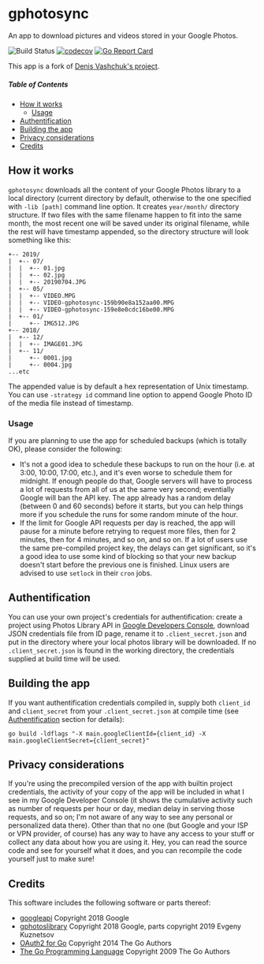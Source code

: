 # gphotosync
An app to download pictures and videos stored in your Google Photos.

![Build Status](https://github.com/nekr0z/gphotosync/actions/workflows/build.yml/badge.svg) [![codecov](https://codecov.io/gh/nekr0z/gphotosync/branch/master/graph/badge.svg)](https://codecov.io/gh/nekr0z/gphotosync) [![Go Report Card](https://goreportcard.com/badge/evgenykuznetsov.org/go/gphotosync)](https://goreportcard.com/report/evgenykuznetsov.org/go/gphotosync)

This app is a fork of [Denis Vashchuk's project](https://gitlab.com/denis4net/gphotosync).

##### Table of Contents
* [How it works](#how-it-works)
  * [Usage](#usage)
* [Authentification](#authentification)
* [Building the app](#building-the-app)
* [Privacy considerations](#privacy-considerations)
* [Credits](#credits)

## How it works
`gphotosync` downloads all the content of your Google Photos library to a local directory (current directory by default, otherwise to the one specified with `-lib [path]` command line option. It creates `year/month/` directory structure. If two files with the same filename happen to fit into the same month, the most recent one will be saved under its original filename, while the rest will have timestamp appended, so the directory structure will look something like this:
```
+-- 2019/
|  +-- 07/
|  |  +-- 01.jpg
|  |  +-- 02.jpg
|  |  +-- 20190704.JPG
|  +-- 05/
|  |  +-- VIDEO.MPG
|  |  +-- VIDEO-gphotosync-159b90e8a152aa00.MPG
|  |  +-- VIDEO-gphotosync-159e8e0cdc16be00.MPG
|  +-- 01/
|     +-- IMG512.JPG
+-- 2018/
|  +-- 12/
|  |  +-- IMAGE01.JPG
|  +-- 11/
|     +-- 0001.jpg
|     +-- 0004.jpg
...etc
```
The appended value is by default a hex representation of Unix timestamp. You can use `-strategy id` command line option to append Google Photo ID of the media file instead of timestamp.

### Usage
If you are planning to use the app for scheduled backups (which is totally OK), please consider the following:
* It's not a good idea to schedule these backups to run on the hour (i.e. at 3:00, 10:00, 17:00, etc.), and it's even worse to schedule them for midnight. If enough people do that, Google servers will have to process a lot of requests from all of us at the same very second; eventially Google will ban the API key. The app already has a random delay (between 0 and 60 seconds) before it starts, but you can help things more if you schedule the runs for some random minute of the hour.
* If the limit for Google API requests per day is reached, the app will pause for a minute before retrying to request more files, then for 2 minutes, then for 4 minutes, and so on, and so on. If a lot of users use the same pre-compiled project key, the delays can get significant, so it's a good idea to use some kind of blocking so that your new backup doesn't start before the previous one is finished. Linux users are advised to use `setlock` in their `cron` jobs.

## Authentification
You can use your own project's credentials for authentification: create a project using Photos Library API in [Google Developers Console](https://console.developers.google.com), download JSON credentials file from ID page, rename it to `.client_secret.json` and put in the directory where your local photos library will be downloaded. If no `.client_secret.json` is found in the working directory, the credentials supplied at build time will be used.

## Building the app
If you want authentification credentials compiled in, supply both `client_id` and `client_secret` from your `.client_secret.json` at compile time (see [Authentification](#authentification) section for details):

```
go build -ldflags "-X main.googleClientId={client_id} -X main.googleClientSecret={client_secret}"
```

## Privacy considerations
If you're using the precompiled version of the app with builtin project credentials, the activity of your copy of the app will be included in what I see in my Google Developer Console (it shows the cumulative activity such as number of requests per hour or day, median delay in serving those requests, and so on; I'm not aware of any way to see any personal or personalized data there). Other than that no one (but Google and your ISP or VPN provider, of course) has any way to have any access to your stuff or collect any data about how you are using it. Hey, you can read the source code and see for yourself what it does, and you can recompile the code yourself just to make sure!

## Credits
This software includes the following software or parts thereof:
* [googleapi](https://google.golang.org/api/googleapi) Copyright 2018 Google
* [gphotoslibrary](https://evgenykuznetsov.org/go/gphotoslibrary) Copyright 2018 Google, parts copyright 2019 Evgeny Kuznetsov
* [OAuth2 for Go](https://github.com/golang/oauth2) Copyright 2014 The Go Authors
* [The Go Programming Language](https://golang.org) Copyright 2009 The Go Authors
